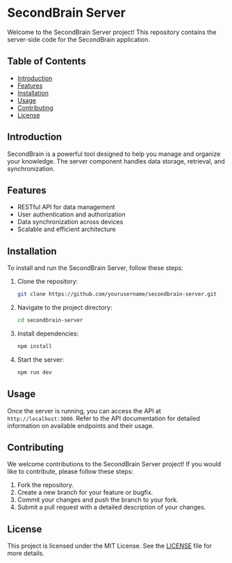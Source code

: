 # SecondBrain Server

Welcome to the SecondBrain Server project! This repository contains the server-side code for the SecondBrain application.

## Table of Contents

- [Introduction](#introduction)
- [Features](#features)
- [Installation](#installation)
- [Usage](#usage)
- [Contributing](#contributing)
- [License](#license)

## Introduction

SecondBrain is a powerful tool designed to help you manage and organize your knowledge. The server component handles data storage, retrieval, and synchronization.

## Features

- RESTful API for data management
- User authentication and authorization
- Data synchronization across devices
- Scalable and efficient architecture

## Installation

To install and run the SecondBrain Server, follow these steps:

1. Clone the repository:
    ```bash
    git clone https://github.com/yourusername/secondbrain-server.git
    ```
2. Navigate to the project directory:
    ```bash
    cd secondbrain-server
    ```
3. Install dependencies:
    ```bash
    npm install
    ```
4. Start the server:
    ```bash
    npm run dev
    ```

## Usage

Once the server is running, you can access the API at `http://localhost:3000`. Refer to the API documentation for detailed information on available endpoints and their usage.

## Contributing

We welcome contributions to the SecondBrain Server project! If you would like to contribute, please follow these steps:

1. Fork the repository.
2. Create a new branch for your feature or bugfix.
3. Commit your changes and push the branch to your fork.
4. Submit a pull request with a detailed description of your changes.

## License

This project is licensed under the MIT License. See the [LICENSE](LICENSE) file for more details.